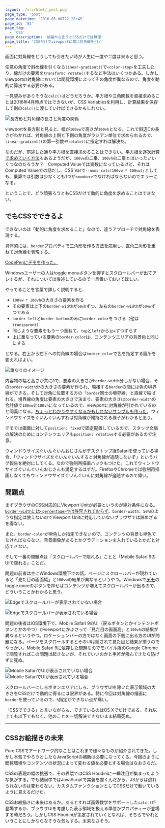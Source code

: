 ```yaml
---
layout: ./src/html/_post.pug
page_type: 'post'
page_datetime: '2016-05-08T22:28:45'
page_id: '81'
page_tag:
  - 'CSS'
page_description: '結論から言うとCSSだけでは無理'
page_title: 'CSSだけでviewportに常に対角線を引く'
---
```

画面に対角線をどうしても引きたい時が人生に一度や二度は来ると思う。

任意の角度で斜め線を引くなら`linear-gradient()`で`<color-stop>`を工夫したり、線だけの要素を`transform: rotate()`するなど手法はいくつかある。しかしviewportの対角線においては閲覧環境によってその角度が異なるので、角度を動的に算出する必要がある。

一見望みがありそうな`calc()`はどうだろうか。平方根や三角関数を直接求めることは2016年4月時点ではできないが、CSS Variablesを利用し、計算結果を保存して別の`calc()`に渡していけばできるかもしれない。

![長方形と対角線の長さと角度の関係](/img/pure-css-diagonal-line/length-and-angle.png)

viewportを長方形と見ると、幅が`100vw`で高さが`100vh`となる。これで斜辺Cの長さがわかれば、対角線の上側と下側の角度がラジアン単位で求められるので、`linear-gradient()`の第一引数や`rotate()`に指定すれば解決だ。

なのだが、前述した通り平方根を直接求めることはできない。[平方根を逐次計算で求めていく方法](http://izumi-math.jp/M_Kitamura/tikuji/tikuji.htm)もあるようだが、`100vw`の二乗、`100vh`の二乗とはいったいいくつなのだろうか？　Computed Valueでは実数になっているけど、それはComputed Valueでの話だし、CSS Varで`--num: calc(100vw * 100vw);`としても、乗算では引数は少なくとも1つが`<number>`でなければならないのでエラーになる。

ということで、どう頑張ろうともCSSだけで動的に角度を求めることはできない。

## でもCSSでできるよ

できないのは「動的に角度を求めること」なので、違うアプローチで対角線を表現する。

具体的には、`border`プロパティで三角形を作る方法を応用し、直角三角形を重ねて対角線を表現する。

[CodePenにデモを作った。](http://s.codepen.io/o_ti/debug/redWXp)

Windowsユーザーの人はtoggle menuボタンを押すとスクロールバーが出てアレするが、それについては後述しているので一旦置いておいてほしい。

やってることを言葉で詳しく説明すると、

- `100vw * 100vh`の大きさの要素を作る
- その要素は上下の`border-width`が`50vh`ずつ、左右の`border-width`が`50vw`ずつである
- `border-left`と`border-bottom`のみに`border-color`をつける（他は`transparent`）
- 同じような要素をもう一つ重ねて、`top`と`left`から`1px`ずつずらす
- 上に重なっている要素の`border-color`は、コンテンツエリアの背景色と同じにする

となる。右上から左下への対角線の場合は`border-color`で色を指定する箇所を変えればよい。

![重なりのイメージ](/img/pure-css-diagonal-line/layer-image.png)

内容物の幅と高さが共に`0`で、要素の大きさが`border-width`分しかない場合、その`border-width`分の大きさの要素が作られ、隣接する`border`の間には色の境界線ができる。そして対角に位置する方の「`border`同士の境界線」と直線で結ばれる。境界線の角度は要素の大きさで決まり、要素の大きさは`border-width`の合計値で`100vw`と`100vh`になっているので、viewportに対角線が引かれているのと同義になる。[ちょっとわかりやすくなるかもしれないサンプルも作った](http://s.codepen.io/o_ti/debug/ONEXbK)。ウィンドウサイズをぐいんぐいんすれば対角線が維持される様子がわかると思う。

デモでは画面に対して`position: fixed`で固定配置しているので、スタック文脈の解決のためにコンテンツエリアも`position: relative`する必要があるので注意。

ウィンドウサイズぐいんぐいんおじさんがデスクトップ版Safariを使っている場合、「ウィンドウサイズをぐいんぐいんすると対角線が追随しないぞ」というバグ報告を絶対にしてくる。なので強制再描画ハックもつけた。これでウィンドウサイズぐいんぐいんおじさんも満足するはずだ。FirefoxやChromeでは強制再描画しなくてもウィンドウサイズぐいんぐいんに対角線が追随するので偉い。

## 問題点

まずブラウザのCSS対応的にViewport Unitが必要というのが絶対条件になる。[`border-width`には`<percentage>型`は許容されておらず](https://www.w3.org/TR/CSS22/box.html#value-def-border-width)、`border-width: 50%`のような指定は使えないのでViewport Unitに対応していないブラウザでは諦めざるを得ない。

また、`border-color`が単色しか指定できないので、コンテンツの背景も単色でなければならない。背景画像があるとかグラデーションを入れているとかだと対応できない。

そして一番の問題点は「スクロールバーで隠れる」ことと「Mobile Safari 9のUIで隠れる」ことだ。

問題の前者は主にWindows環境下での話。ページにスクロールバーが現れていると「見た目の画面幅」と`100vw`の結果が異なるというやつ。Windowsで[デモ](http://s.codepen.io/o_ti/debug/redWXp)のtoggle moreのボタンを押せばコンテンツが増えてスクロールバーが出るので、どういうことかわかると思う。

![Edgeでスクロールバーが表示されていない場合](/img/pure-css-diagonal-line/edge-no-scrollbar.png)

![Edgeでスクロールバーが表示されている場合](/img/pure-css-diagonal-line/edge-has-scrollbar.png)

問題の後者はiOS環境下で、Mobile Safari 9のUI（戻るボタンとかインテントボタンとかのやつ）がviewportにかぶさって「見た目の画面高」と`100vh`の結果が異なるというやつ。ロケーションバーの方ではなく画面の下側に出る方のUIが問題になる。ページをスクロールするとそのUIは隠されて見た目と結果が揃うのでやっかい。Mobile Safari 9に依存した問題なのでモバイル版のGoogle Chromeで閲覧すればこの問題は起きないが、それでいいのかと手斧が飛んできたら防げずに死ぬ。

![Mobile SafariでUIが表示されていない場合](/img/pure-css-diagonal-line/mobile-safari-no-gui.png) ![Mobile SafariでUIが表示されている場合](/img/pure-css-diagonal-line/mobile-safari-has-gui.png)

スクロールバーにしろボタンエリアにしろ、ブラウザUIを除いた表示領域の大きさをCSSだけで動的に得るには限界がある。特に今回は対角線の描画に`border`を使っているので、`%`指定ができない点が痛い。

「CSSでできる」と言いながらも、できているのはOS Xでだけである。それ以上でも以下でもなく、他のことを一切解決できないまま結局死ぬ。

---

## CSSお絵描きの未来

Pure CSSでアートワーク的なことはこれまで様々なものが紹介されてきた。しかし本気でやろうとしたらJavaScriptの補助は必要になってくる。今回のように閲覧環境やコンテンツの状況によって変わる値を必要とする場合はなおさらだ。

CSSの表現の幅の拡張で、その界隈ではCSS Houdiniに一瞬注目が集まったような気がする。でも結局中ではJavaScriptで実装を書くんだから、JSからは逃れられないのは変わらない。カスタムファンクションとしてCSSだけで動いているように見えるだけだ。

CSSお絵描きに未来はあるか。あるとすれば高等数学をサポートした`calc()`が登場するか、ブラウザUIを考慮した表示領域を扱える単位かプロパティーが登場する時だろう。しかしCSS Houdiniが策定されていくとなれば、そちらでやれということにしかならなそうな気もする。未来なさそう。
